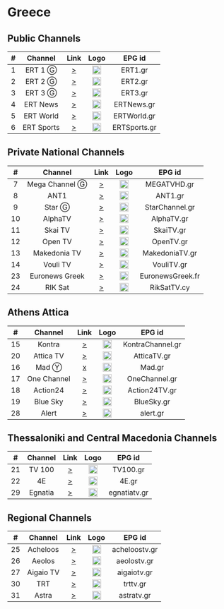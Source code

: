<h1>Greece</h1>

<h2>Public Channels</h2>

| #  |    Channel     |                                               Link                                                |                           Logo                            |      EPG id      |
|:--:|:--------------:|:-------------------------------------------------------------------------------------------------:|:---------------------------------------------------------:|:----------------:|
| 1  |    ERT 1 Ⓖ     |                  [>](https://telmacosa.s.llnwi.net/osO/ert_1/default/index.mpd)                   | <img height="20" src="https://i.imgur.com/WWMe8IY.png"/>  |     ERT1.gr      |
| 2  |    ERT 2 Ⓖ     |                  [>](https://telmacosa.s.llnwi.net/osO/ert_2/default/index.mpd)                   | <img height="20" src="https://i.imgur.com/pcusPFl.png"/>  |     ERT2.gr      |
| 3  |    ERT 3 Ⓖ     |                  [>](https://telmacosa.s.llnwi.net/osO/ert_3/default/index.mpd)                   | <img height="20" src="https://i.imgur.com/KyhzDRm.png"/>  |     ERT3.gr      |
| 4  |    ERT News    |                 [>](https://telmacosa.s.llnwi.net/osO/ERTNews/default/index.mpd)                  | <img height="20" src="https://i.imgur.com/saIGLvr.png"/>  |    ERTNews.gr    |
| 5  |   ERT World    |               [>](https://telmacosa.s.llnwi.net/ertlive/ertworld/default/index.mpd)               | <img height="20" src="https://i.imgur.com/KsMTWYw.png"/>  |   ERTWorld.gr    |
| 6  |   ERT Sports   |              [>](https://telmacosa.s.llnwi.net/ertlive/ertsports1/default/index.mpd)              | <img height="20" src="https://i.imgur.com/gebWmAB.png"/>  |   ERTSports.gr   |

<h2>Private National Channels</h2>

| #  |    Channel     |                                                                                                                                                                                                                                                                                                                                                                      Link                                                                                                                                                                                                                                                                                                                                                                       |                                                                    Logo                                                                    |      EPG id      |
|:--:|:--------------:|:-----------------------------------------------------------------------------------------------------------------------------------------------------------------------------------------------------------------------------------------------------------------------------------------------------------------------------------------------------------------------------------------------------------------------------------------------------------------------------------------------------------------------------------------------------------------------------------------------------------------------------------------------------------------------------------------------------------------------------------------------:|:------------------------------------------------------------------------------------------------------------------------------------------:|:----------------:|
| 7  | Mega Channel Ⓖ |                                                                                                                                                                                                                                                                                                                        [>](https://c98db5952cb54b358365984178fb898a.msvdn.net/live/S86713049/gonOwuUacAxM/playlist.m3u8)                                                                                                                                                                                                                                                                                                                        |                                          <img height="20" src="https://i.imgur.com/TjLy6KT.png"/>                                          |   MEGATVHD.gr    |
| 8  |      ANT1      |                                                                                                                                                                                                                                                                                                                         [>](https://d1nfykbwa3n98t.cloudfront.net/out/v1/6e5667da5a6843899a337dea72adb61b/antenna.m3u8)                                                                                                                                                                                                                                                                                                                         |                                          <img height="20" src="https://i.imgur.com/xDdVa9U.png"/>                                          |     ANT1.gr      |
| 9  |     Star Ⓖ     |                                                                                                                                                                                                                                                                                                                                       [>](https://livestar.siliconweb.com/media/star1/star1mediumhd.m3u8)                                                                                                                                                                                                                                                                                                                                       |                                          <img height="20" src="https://i.imgur.com/Hp0stVQ.png"/>                                          |  StarChannel.gr  |
| 10 |    AlphaTV     |                                                                                                                                                                                                                                                                                                                           [>](https://alphatvlive.siliconweb.com/1/Y2Rsd1lUcUVoajcv/UVdCN25h/hls/live/playlist.m3u8)                                                                                                                                                                                                                                                                                                                            |                                          <img height="20" src="https://i.imgur.com/bAVGX0l.png"/>                                          |    AlphaTV.gr    |
| 11 |    Skai TV     |                                                                                                                                                                                                                                                                                                                                         [>](https://skai-live.siliconweb.com/media/cambria4/index.m3u8)                                                                                                                                                                                                                                                                                                                                         |                                          <img height="20" src="https://i.imgur.com/TSg7B8X.png"/>                                          |    SkaiTV.gr     |
| 12 |    Open TV     |                                                                                                                                                                                                                                                                                                                          [>](https://liveopencloud.siliconweb.com/1/ZlRza2R6L2tFRnFJ/eWVLSlQx/hls/live/playlist.m3u8)                                                                                                                                                                                                                                                                                                                           |                                          <img height="20" src="https://i.imgur.com/HzBmvPT.png"/>                                          |    OpenTV.gr     |
| 13 |  Makedonia TV  |                                                                                                                                                                                                                                                                                                                          [>](https://dlm34ll53zqql.cloudfront.net/out/v1/d4177931deff4c7ba994b8126d153d9f/maktv.m3u8)                                                                                                                                                                                                                                                                                                                           |                                          <img height="20" src="https://i.imgur.com/90iDHbQ.png"/>                                          |  MakedoniaTV.gr  |
| 14 |    Vouli TV    |                                                                                                                                                                                                                                                                                                                                          [>](http://streamer-cache.grnet.gr/parliament/hls/webtv.m3u8)                                                                                                                                                                                                                                                                                                                                          |                                          <img height="20" src="https://i.imgur.com/1vqW7lc.png"/>                                          |    VouliTV.gr    |
| 23 | Euronews Greek | [>](https://manifest.googlevideo.com/api/manifest/hls_variant/expire/1708135889/ei/ccHPZYOfNpa41wLw85rgDA/ip/2001%3A9e8%3A22c%3Aee00%3A57a2%3Aeb3%3Ac696%3Aa762/id/uWIhV9gQClg.2/source/yt_live_broadcast/requiressl/yes/xpc/EgVo2aDSNQ%3D%3D/hfr/1/playlist_duration/30/manifest_duration/30/maudio/1/spc/UWF9f-6IDVTs5-2dy0AVeKcl5_pllEQhIzC1P6ZQqfg1nWU/vprv/1/go/1/pacing/0/nvgoi/1/keepalive/yes/fexp/24007246/dover/11/itag/0/playlist_type/DVR/sparams/expire%2Cei%2Cip%2Cid%2Csource%2Crequiressl%2Cxpc%2Chfr%2Cplaylist_duration%2Cmanifest_duration%2Cmaudio%2Cspc%2Cvprv%2Cgo%2Citag%2Cplaylist_type/sig/AJfQdSswRgIhAKHKG1xVSTvOPOLOfAtgYGxjT5TXFh2fpuXgX3_N52NlAiEA2nRFl4bWATy1aF6dOwQLfrm1MlDEZT2BWJUOBYET0wE%3D/file/index.m3u8) | <img height="20" src="https://upload.wikimedia.org/wikipedia/commons/thumb/4/46/Euronews_2016_logo.svg/640px-Euronews_2016_logo.svg.png"/> | EuronewsGreek.fr |
| 24 |    RIK Sat     |                                                                                                                                                                                                                                                                                                                                             [>](https://l3.cloudskep.com/cybcsat/abr/playlist.m3u8)                                                                                                                                                                                                                                                                                                                                             |                                          <img height="20" src="https://i.imgur.com/9edlXHP.png"/>                                          |   RikSatTV.cy    |

<h2>Athens Attica</h2>

| #  |    Channel     |                                               Link                                                |                           Logo                            |      EPG id      |
|:--:|:--------------:|:-------------------------------------------------------------------------------------------------:|:---------------------------------------------------------:|:----------------:|
| 15 |     Kontra     |                 [>](http://kontralive.siliconweb.com/live/kontratv/playlist.m3u8)                 | <img height="20" src="https://i.imgur.com/ROZ9VfV.png"/>  | KontraChannel.gr |
| 20 |   Attica TV    |             [>](https://atticatv.siliconweb.com/atticatv/atticaliveabr/playlist.m3u8)             | <img height="20" src="https://i.imgur.com/IEBVE91.png"/>  |   AtticaTV.gr    |
| 16 |     Mad Ⓨ      |                                               [x]()                                               | <img height="20" src="https://i.imgur.com/OTTxxGe.png"/>  |      Mad.gr      |
| 17 |  One Channel   |                 [>](https://onechannel.siliconweb.com/one/stream/chunks_dvr.m3u8)                 | <img height="20" src="https://i.imgur.com/GwKaHbM.png"/>  |  OneChannel.gr   |
| 18 |    Action24    |              [>](https://actionlive.siliconweb.com/actionabr/actiontv/playlist.m3u8)              | <img height="20" src="https://i.imgur.com/Zi1YohT.png"/>  |  Action24TV.gr   |
| 19 |    Blue Sky    |              [>](https://cdn1.smart-tv-data.com/bluesky/bluesky-live/playlist.m3u8)               | <img height="20" src="https://i.imgur.com/rzuQslM.png"/>  |    BlueSky.gr    |
| 28 |     Alert      |                     [>](https://itv.streams.ovh/ALEERT/ALEERT/playlist.m3u8)                      | <img height="20" src="https://i.imgur.com/xqa87lG.png"/>  |     alert.gr     |

<h2>Thessaloniki and Central Macedonia Channels</h2>

| #  |    Channel     |                                               Link                                                |                           Logo                            |      EPG id      |
|:--:|:--------------:|:-------------------------------------------------------------------------------------------------:|:---------------------------------------------------------:|:----------------:|
| 21 |     TV 100     |                        [>](https://live.fm100.gr/hls/tv100/1_2/index.m3u8)                        | <img height="20" src="https://i.imgur.com/9rtf8OR.png"/>  |     TV100.gr     |
| 22 |       4E       |              [>](http://eu2.tv4e.gr:1935/live/smil:myStream.sdp.smil/playlist.m3u8)               | <img height="20" src="https://i.imgur.com/Ed085oJ.png"/>  |      4E.gr       |
| 29 |    Egnatia     |                 [>](https://video.streams.ovh:1936/egnatiatv/egnatiatv/index.m3u)                 | <img height="20" src="https://i.imgur.com/zuyYIca.png"/>  |   egnatiatv.gr   |

<h2>Regional Channels</h2>

| #  |    Channel     |                                               Link                                                |                           Logo                            |      EPG id      |
|:--:|:--------------:|:-------------------------------------------------------------------------------------------------:|:---------------------------------------------------------:|:----------------:|
| 25 |    Acheloos    |                    [>](http://srv.viiideo.gr:1935/axeloos/live/playlist.m3u8)                     | <img height="20" src="https://i.imgur.com/5SVMxcu.png" /> |  acheloostv.gr   |
| 26 |     Aeolos     |                    [>](https://cdn.istoikona.com/aeolostv/live/playlist.m3u8)                     | <img height="20" src="https://i.imgur.com/4G9VvUg.png"/>  |   aeolostv.gr    |
| 27 |   Aigaio TV    |                [>](https://250weu.bozztv.com/ssh101/ssh101/aigaiotv/playlist.m3u8)                | <img height="20" src="https://i.imgur.com/7LfuDJi.png"/>  |   aigaiotv.gr    |
| 30 |      TRT       |                 [>](https://www.hellasnet.tv/rest2.live.hn/u2r.trt/playlist.m3u8)                 | <img height="20" src="https://i.imgur.com/g0jPOcC.png"/>  |     trttv.gr     |
| 31 |     Astra      |                    [>](https://ssh101.bozztv.com/ssh101/astratv/playlist.m3u)                     | <img height="20" src="https://i.imgur.com/oYRPfZm.png"/>  |    astratv.gr    |
